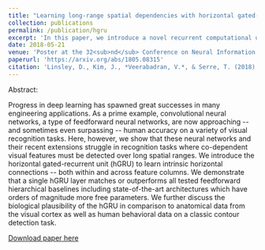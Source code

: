 ```yaml
---
title: "Learning long-range spatial dependencies with horizontal gated-recurrent units"
collection: publications
permalink: /publication/hgru
excerpt: 'In this paper, we introduce a novel recurrent computational unit called the Horizontal Gated Recurrent Unit (hGRU). hGRU complements standard feedforward networks with long-range horizontal connections, the likes of which are found to be useful for solving tasks requiring spatial-contextual influence.'
date: 2018-05-21
venue: 'Poster at the 32<sub>nd</sub> Conference on Neural Information Processing Systems'
paperurl: 'https://arxiv.org/abs/1805.08315'
citation: 'Linsley, D., Kim, J., *Veerabadran, V.*, & Serre, T. (2018). Learning long-range spatial dependencies with horizontal gated-recurrent units. arXiv preprint arXiv:1805.08315.'
---
```

Abstract:

Progress in deep learning has spawned great successes in many engineering applications. As a prime example, convolutional neural networks, a type of feedforward neural networks, are now approaching -- and sometimes even surpassing -- human accuracy on a variety of visual recognition tasks. Here, however, we show that these neural networks and their recent extensions struggle in recognition tasks where co-dependent visual features must be detected over long spatial ranges. We introduce the horizontal gated-recurrent unit (hGRU) to learn intrinsic horizontal connections -- both within and across feature columns. We demonstrate that a single hGRU layer matches or outperforms all tested feedforward hierarchical baselines including state-of-the-art architectures which have orders of magnitude more free parameters. We further discuss the biological plausibility of the hGRU in comparison to anatomical data from the visual cortex as well as human behavioral data on a classic contour detection task.

[Download paper here](http://vijayvee.github.io/files/hgru.pdf)
